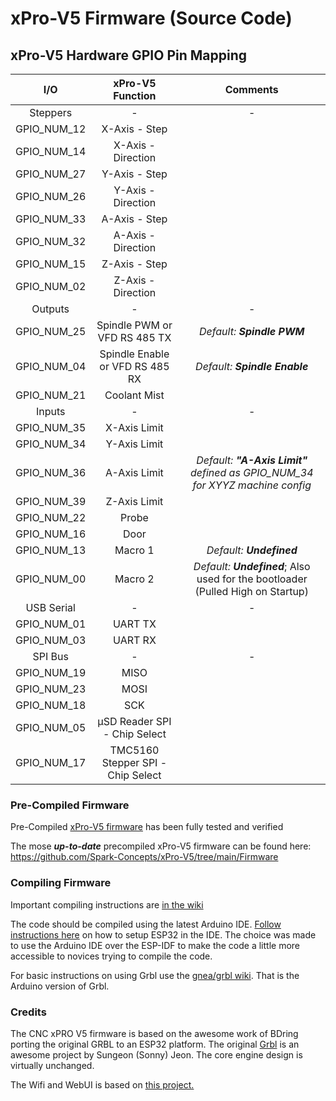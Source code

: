 # xPro-V5 Firmware (Source Code)

## xPro-V5 Hardware GPIO Pin Mapping
| I/O | xPro-V5 Function | Comments |
| :---------------: | :---------------: | :---------------: |
| Steppers | - | - |
| GPIO_NUM_12 |  X-Axis - Step |  |
| GPIO_NUM_14 |  X-Axis - Direction |  |
| GPIO_NUM_27 |  Y-Axis - Step |  |
| GPIO_NUM_26 |  Y-Axis - Direction |  |
| GPIO_NUM_33 |  A-Axis - Step |  |
| GPIO_NUM_32 |  A-Axis - Direction |  |
| GPIO_NUM_15 |  Z-Axis - Step |  |
| GPIO_NUM_02 |  Z-Axis - Direction |  |
| Outputs | - | - |
| GPIO_NUM_25 |  Spindle PWM or VFD RS 485 TX | _Default: **Spindle PWM**_ |
| GPIO_NUM_04 |  Spindle Enable or VFD RS 485 RX | _Default: **Spindle Enable**_ |
| GPIO_NUM_21 |  Coolant Mist |  |
| Inputs | - | - |
| GPIO_NUM_35 |  X-Axis Limit |  |
| GPIO_NUM_34 |  Y-Axis Limit |  |
| GPIO_NUM_36 |  A-Axis Limit | _Default: **"A-Axis Limit"** defined as GPIO_NUM_34 for XYYZ machine config_ |
| GPIO_NUM_39 |  Z-Axis Limit |  |
| GPIO_NUM_22 |  Probe |  |
| GPIO_NUM_16 |  Door |  |
| GPIO_NUM_13 |  Macro 1 | _Default: **Undefined**_ |
| GPIO_NUM_00 |  Macro 2 | _Default: **Undefined**_; Also used for the bootloader (Pulled High on Startup) |
| USB Serial | - | - |
| GPIO_NUM_01 |  UART TX |  |
| GPIO_NUM_03 |  UART RX |  |
| SPI Bus | - | - |
| GPIO_NUM_19 |  MISO |  |
| GPIO_NUM_23 |  MOSI |  |
| GPIO_NUM_18 |  SCK |  |
| GPIO_NUM_05 |  µSD Reader SPI - Chip Select |  |
| GPIO_NUM_17 |  TMC5160 Stepper SPI - Chip Select |  |

### Pre-Compiled Firmware

Pre-Compiled [xPro-V5 firmware](https://github.com/Spark-Concepts/xPro-V5/wiki/Checking_firmware_and_upgrading#precompiled-firmware) has been fully tested and verified

The mose ***up-to-date*** precompiled xPro-V5 firmware can be found here: https://github.com/Spark-Concepts/xPro-V5/tree/main/Firmware

### Compiling Firmware

Important compiling instructions are [in the wiki](https://github.com/bdring/Grbl_Esp32/wiki/Compiling-with-Arduino-IDE#compiling-firmware)

The code should be compiled using the latest Arduino IDE. [Follow instructions here](https://github.com/espressif/arduino-esp32) on how to setup ESP32 in the IDE. The choice was made to use the Arduino IDE over the ESP-IDF to make the code a little more accessible to novices trying to compile the code.

For basic instructions on using Grbl use the [gnea/grbl wiki](https://github.com/gnea/grbl/wiki). That is the Arduino version of Grbl.

### Credits

The CNC xPRO V5 firmware is based on the awesome work of BDring porting the original GRBL to an ESP32 platform.  The original [Grbl](https://github.com/gnea/grbl) is an awesome project by Sungeon (Sonny) Jeon. The core engine design is virtually unchanged.

The Wifi and WebUI is based on [this project.](https://github.com/luc-github/ESP3D-WEBUI)  

